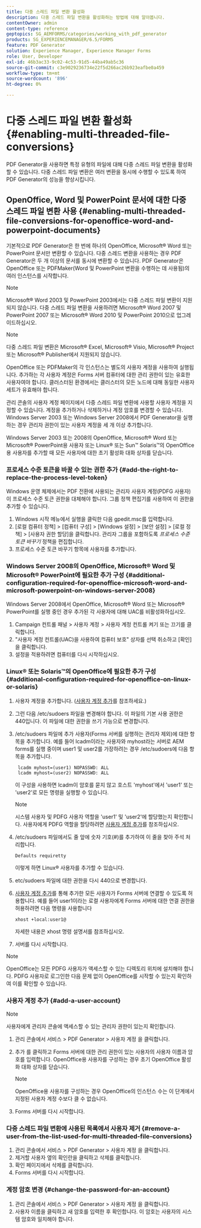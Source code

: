 ```yaml
---
title: 다중 스레드 파일 변환 활성화
description: 다중 스레드 파일 변환을 활성화하는 방법에 대해 알아봅니다.
contentOwner: admin
content-type: reference
geptopics: SG_AEMFORMS/categories/working_with_pdf_generator
products: SG_EXPERIENCEMANAGER/6.5/FORMS
feature: PDF Generator
solution: Experience Manager, Experience Manager Forms
role: User, Developer
exl-id: 46b3ac33-9c02-4c53-91d5-44ba49ab5c36
source-git-commit: c3e9029236734e22f5d266ac26b923eafbe0a459
workflow-type: tm+mt
source-wordcount: '896'
ht-degree: 0%

---
```


# 다중 스레드 파일 변환 활성화 {#enabling-multi-threaded-file-conversions}

PDF Generator을 사용하면 특정 유형의 파일에 대해 다중 스레드 파일 변환을 활성화할 수 있습니다. 다중 스레드 파일 변환은 여러 변환을 동시에 수행할 수 있도록 하여 PDF Generator의 성능을 향상시킵니다.

## OpenOffice, Word 및 PowerPoint 문서에 대한 다중 스레드 파일 변환 사용 {#enabling-multi-threaded-file-conversions-for-openoffice-word-and-powerpoint-documents}

기본적으로 PDF Generator은 한 번에 하나의 OpenOffice, Microsoft® Word 또는 PowerPoint 문서만 변환할 수 있습니다. 다중 스레드 변환을 사용하는 경우 PDF Generator은 두 개 이상의 문서를 동시에 변환할 수 있습니다. PDF Generator은 OpenOffice 또는 PDFMaker(Word 및 PowerPoint 변환을 수행하는 데 사용됨)의 여러 인스턴스를 시작합니다.

>[!NOTE]
>
>Microsoft® Word 2003 및 PowerPoint 2003에서는 다중 스레드 파일 변환이 지원되지 않습니다. 다중 스레드 파일 변환을 사용하려면 Microsoft® Word 2007 및 PowerPoint 2007 또는 Microsoft® Word 2010 및 PowerPoint 2010으로 업그레이드하십시오.

>[!NOTE]
>
>다중 스레드 파일 변환은 Microsoft® Excel, Microsoft® Visio, Microsoft® Project 또는 Microsoft® Publisher에서 지원되지 않습니다.

OpenOffice 또는 PDFMaker의 각 인스턴스는 별도의 사용자 계정을 사용하여 실행됩니다. 추가하는 각 사용자 계정은 Forms 서버 컴퓨터에 대한 관리 권한이 있는 유효한 사용자여야 합니다. 클러스터된 환경에서는 클러스터의 모든 노드에 대해 동일한 사용자 세트가 유효해야 합니다.

관리 콘솔의 사용자 계정 페이지에서 다중 스레드 파일 변환에 사용할 사용자 계정을 지정할 수 있습니다. 계정을 추가하거나 삭제하거나 계정 암호를 변경할 수 있습니다. Windows Server 2003 또는 Windows Server 2008에서 PDF Generator을 실행하는 경우 관리자 권한이 있는 사용자 계정을 세 개 이상 추가합니다.

Windows Server 2003 또는 2008의 OpenOffice, Microsoft® Word 또는 Microsoft® PowerPoint용 사용자 또는 Linux® 또는 Sun™ Solaris™의 OpenOffice용 사용자를 추가할 때 모든 사용자에 대한 초기 활성화 대화 상자를 닫습니다.

### 프로세스 수준 토큰을 바꿀 수 있는 권한 추가 {#add-the-right-to-replace-the-process-level-token}

Windows 운영 체제에서는 PDF 전환에 사용되는 관리자 사용자 계정(PDFG 사용자)이 프로세스 수준 토큰 권한을 대체해야 합니다. 그룹 정책 편집기를 사용하여 이 권한을 추가할 수 있습니다.

1. Windows 시작 메뉴에서 실행을 클릭한 다음 gpedit.msc를 입력합니다.
1. [로컬 컴퓨터 정책] > [컴퓨터 구성] > [Windows 설정] > [보안 설정] > [로컬 정책] > [사용자 권한 할당]을 클릭합니다. 관리자 그룹을 포함하도록 *프로세스 수준 토큰 바꾸기* 정책을 편집합니다.
1. 프로세스 수준 토큰 바꾸기 항목에 사용자를 추가합니다.

### Windows Server 2008의 OpenOffice, Microsoft® Word 및 Microsoft® PowerPoint에 필요한 추가 구성 {#additional-configuration-required-for-openoffice-microsoft-word-and-microsoft-powerpoint-on-windows-server-2008}

Windows Server 2008에서 OpenOffice, Microsoft® Word 또는 Microsoft® PowerPoint를 실행 중인 경우 추가된 각 사용자에 대해 UAC를 비활성화하십시오.

1. Campaign 컨트롤 패널 > 사용자 계정 > 사용자 계정 컨트롤 켜기 또는 끄기를 클릭합니다.
1. &quot;사용자 계정 컨트롤(UAC)을 사용하여 컴퓨터 보호&quot; 상자를 선택 취소하고 [확인]을 클릭합니다.
1. 설정을 적용하려면 컴퓨터를 다시 시작하십시오.

### Linux® 또는 Solaris™의 OpenOffice에 필요한 추가 구성 {#additional-configuration-required-for-openoffice-on-linux-or-solaris}

1. 사용자 계정을 추가합니다. ([사용자 계정 추가](enabling-multi-threaded-file-conversions.md#add-a-user-account)를 참조하세요.)
1. 그런 다음 /etc/sudoers 파일을 변경해야 합니다. 이 파일의 기본 사용 권한은 440입니다. 이 파일에 대한 권한을 쓰기 가능으로 변경합니다.
1. /etc/sudoers 파일에 추가 사용자(Forms 서버를 실행하는 관리자 제외)에 대한 항목을 추가합니다. 예를 들어 lcadm이라는 사용자와 myhost라는 서버로 AEM forms를 실행 중이며 user1 및 user2를 가장하려는 경우 /etc/sudoers에 다음 항목을 추가합니다.

   ```shell
    lcadm myhost=(user1) NOPASSWD: ALL
    lcadm myhost=(user2) NOPASSWD: ALL
   ```

   이 구성을 사용하면 lcadm이 암호를 묻지 않고 호스트 &#39;myhost&#39;에서 &#39;user1&#39; 또는 &#39;user2&#39;로 모든 명령을 실행할 수 있습니다.

   >[!NOTE]
   >
   >시스템 사용자 및 PDFG 사용자 역할을 &#39;user1&#39; 및 &#39;user2&#39;에 할당했는지 확인합니다. 사용자에게 PDFG 역할을 할당하려면 [사용자 계정 추가](enabling-multi-threaded-file-conversions.md#add-a-user-account)를 참조하십시오.

1. /etc/sudoers 파일에서도 줄 앞에 숫자 기호(#)를 추가하여 이 줄을 찾아 주석 처리합니다.

   ```shell
   Defaults requiretty
   ```

   이렇게 하면 Linux® 사용자를 추가할 수 있습니다.

1. etc/sudoers 파일에 대한 권한을 다시 440으로 변경합니다.
1. [사용자 계정 추가](enabling-multi-threaded-file-conversions.md#add-a-user-account)를 통해 추가한 모든 사용자가 Forms 서버에 연결할 수 있도록 허용합니다. 예를 들어 user1이라는 로컬 사용자에게 Forms 서버에 대한 연결 권한을 허용하려면 다음 명령을 사용합니다

   `xhost +local:user1@`

   자세한 내용은 xhost 명령 설명서를 참조하십시오.

1. 서버를 다시 시작합니다.

>[!NOTE]
>
>OpenOffice는 모든 PDFG 사용자가 액세스할 수 있는 디렉토리 위치에 설치해야 합니다. PDFG 사용자로 로그인한 다음 문제 없이 OpenOffice를 시작할 수 있는지 확인하여 이를 확인할 수 있습니다.

### 사용자 계정 추가 {#add-a-user-account}

>[!NOTE]
> 
> 사용자에게 관리자 콘솔에 액세스할 수 있는 관리자 권한이 있는지 확인합니다.

1. 관리 콘솔에서 서비스 > PDF Generator > 사용자 계정 을 클릭합니다.
1. 추가 를 클릭하고 Forms 서버에 대한 관리 권한이 있는 사용자의 사용자 이름과 암호를 입력합니다. OpenOffice용 사용자를 구성하는 경우 초기 OpenOffice 활성화 대화 상자를 닫습니다.

   >[!NOTE]
   >
   >OpenOffice용 사용자를 구성하는 경우 OpenOffice의 인스턴스 수는 이 단계에서 지정된 사용자 계정 수보다 클 수 없습니다.

1. Forms 서버를 다시 시작합니다.

### 다중 스레드 파일 변환에 사용된 목록에서 사용자 제거 {#remove-a-user-from-the-list-used-for-multi-threaded-file-conversions}

1. 관리 콘솔에서 서비스 > PDF Generator > 사용자 계정 을 클릭합니다.
1. 제거할 사용자 옆의 확인란을 클릭하고 삭제를 클릭합니다.
1. 확인 페이지에서 삭제를 클릭합니다.
1. Forms 서버를 다시 시작합니다.

### 계정 암호 변경 {#change-the-password-for-an-account}

1. 관리 콘솔에서 서비스 > PDF Generator > 사용자 계정 을 클릭합니다.
1. 사용자 이름을 클릭하고 새 암호를 입력한 후 확인합니다. 이 암호는 사용자의 시스템 암호와 일치해야 합니다.
